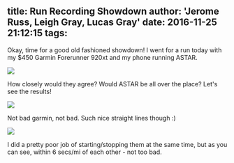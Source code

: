 title: Run Recording Showdown
author: 'Jerome Russ, Leigh Gray, Lucas Gray'
date: 2016-11-25 21:12:15
tags:
---
Okay, time for a good old fashioned showdown!  I went for a run today with my $450 Garmin Forerunner 920xt and my phone running ASTAR.  

![](/img/selfie.jpg)

How closely would they agree?  Would ASTAR be all over the place?  Let's see the results!

![](/img/garmin-connect.png)

Not bad garmin, not bad.  Such nice straight lines though :) 

![](/img/route-test.png)

I did a pretty poor job of starting/stopping them at the same time, but as you can see, within 6 secs/mi of each other - not too bad.